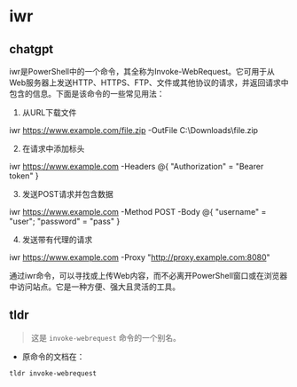 # iwr 
## chatgpt 
iwr是PowerShell中的一个命令，其全称为Invoke-WebRequest。它可用于从Web服务器上发送HTTP、HTTPS、FTP、文件或其他协议的请求，并返回请求中包含的信息。下面是该命令的一些常见用法：

1. 从URL下载文件

iwr https://www.example.com/file.zip -OutFile C:\Downloads\file.zip

2. 在请求中添加标头

iwr https://www.example.com -Headers @{ "Authorization" = "Bearer token" }

3. 发送POST请求并包含数据

iwr https://www.example.com -Method POST -Body @{ "username" = "user"; "password" = "pass" }

4. 发送带有代理的请求

iwr https://www.example.com -Proxy "http://proxy.example.com:8080"

通过iwr命令，可以寻找或上传Web内容，而不必离开PowerShell窗口或在浏览器中访问站点。它是一种方便、强大且灵活的工具。 

## tldr 
 
> 这是 `invoke-webrequest` 命令的一个别名。

- 原命令的文档在：

`tldr invoke-webrequest`
